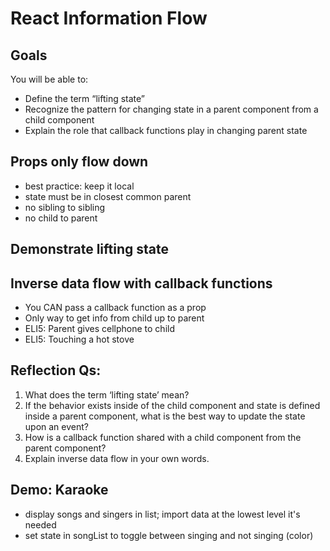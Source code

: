 # React Information Flow

## Goals
You will be able to:
- Define the term “lifting state”
- Recognize the pattern for changing state in a parent component from a child component
- Explain the role that callback functions play in changing parent state

## Props only flow down
- best practice: keep it local
- state must be in closest common parent
- no sibling to sibling
- no child to parent

## Demonstrate lifting state

## Inverse data flow with callback functions
- You CAN pass a callback function as a prop
- Only way to get info from child up to parent
- ELI5: Parent gives cellphone to child
- ELI5: Touching a hot stove

## Reflection Qs:
1. What does the term ‘lifting state’ mean?
2. If the behavior exists inside of the child component and state is defined inside a parent component, what is the best way to update the state upon an event?
3. How is a callback function shared with a child component from the parent component?
4. Explain inverse data flow in your own words.

## Demo: Karaoke
- display songs and singers in list; import data at the lowest level it's needed
- set state in songList to toggle between singing and not singing (color)